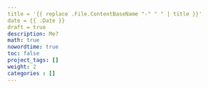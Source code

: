 ```yaml
---
title = '{{ replace .File.ContentBaseName "-" " " | title }}'
date = {{ .Date }}
draft = true
description: Me?
math: true
nowordtime: true
toc: false
project_tags: []
weight: 2
categories : []
---
```

